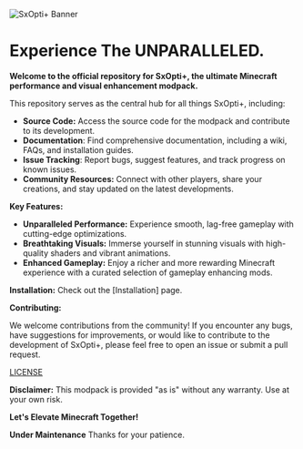 
![SxOpti+ Banner](https://github.com/user-attachments/assets/d94f3398-46bc-4372-94f3-013c54f46e96)

# Experience The UNPARALLELED.

__Welcome to the official repository for SxOpti+, the ultimate Minecraft performance and visual enhancement modpack.__

This repository serves as the central hub for all things SxOpti+, including:

- __Source Code:__ Access the source code for the modpack and contribute to its development.
- **Documentation**: Find comprehensive documentation, including a wiki, FAQs, and installation guides.
- **Issue Tracking**: Report bugs, suggest features, and track progress on known issues.
- **Community Resources:** Connect with other players, share your creations, and stay updated on the latest developments.

**Key Features:**

- **Unparalleled Performance:** Experience smooth, lag-free gameplay with cutting-edge optimizations.
- **Breathtaking Visuals:** Immerse yourself in stunning visuals with high-quality shaders and vibrant animations.
- **Enhanced Gameplay:** Enjoy a richer and more rewarding Minecraft experience with a curated selection of gameplay enhancing mods.

**Installation:**
Check out the [Installation] page.

**Contributing:**

We welcome contributions from the community! If you encounter any bugs, have suggestions for improvements, or would like to contribute to the development of SxOpti+, please feel free to open an issue or submit a pull request.

[LICENSE](LICENSE)

**Disclaimer:**
This modpack is provided "as is" without any warranty. Use at your own risk.

**Let's Elevate Minecraft Together!**

**Under Maintenance**
Thanks for your patience.
